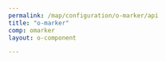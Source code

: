 ```yaml
---
permalink: /map/configuration/o-marker/api
title: "o-marker"
comp: omarker
layout: o-component

---
```

